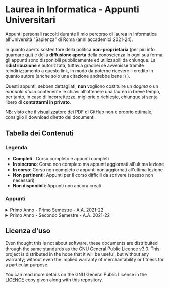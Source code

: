 # Laurea in Informatica - Appunti Universitari

Appunti personali raccolti durante il mio percorso di laurea in Informatica all'Università "Sapienza" di Roma (anni accademici 2021-24).

In quanto aperto sostenitore della politica __non-proprietaria__ (per più info guardare [qui](https://en.wikipedia.org/wiki/Copyleft)) e della __diffusione aperta__ della conoscienza in ogni sua forma, gli appunti sono disponibili pubblicamente ed utilizzabili da chiunque. La __ridistribuzione__ è autorizzata, tuttavia gradirei se avvenisse tramite reindirizzamento a questo link, in modo da poterne ricevere il credito in quanto autore (anche solo una citazione andrebbe bene :) ).

Questi appunti, sebben dettagliati, __non__ vogliono costituire un _dogma_ o un _manuale d'uso_ contenente le chiavi all'ottenere una laurea in breve tempo, per tanto, in caso di incorrettezze, migliorie o richieste, chiunque si senta libero di __contattarmi in privato__.

NB: visto che il visualizzatore dei PDF di GitHub non è proprio ottimale, consiglio il download diretto dei documenti.

## Tabella dei Contenuti

### Legenda

- __Completi__ : Corso completo e appunti completi
- __In sincrono__: Corso non completo ma appunti aggiornati all'ultima lezione
- __In corso__: Corso non completo e appunti non aggiornati all'ultima lezione
- __Non pertinenti__: Appunti per il corso difficili da scrivere (spesso non necessari)
- __Non disponibili__: Appunti non ancora creati

### Appunti

<details>
<summary>Primo Anno - Primo Semestre - A.A. 2021-22</summary>

| Corso | Status | Aggiornati al | Disponibilità |
| ----- | :----: | :-----------: | :-------------: |
| [Calcolo Differenziale](./Primo%20Anno/Calcolo%20Differenziale/) | In corso (cartacei) | xx/xx/xxxx |  |
| [Progettazione di Sistemi Digitali](./Primo%20Anno/Progettazione%20di%20Sistemi%20Digitali.pdf/) | Completi | 17/12/2021 |  &check; |
| [Metodi Matematici per l'Informatica](./Primo%20Anno/Metodi%20Matematici%20per%20l'Informatica.pdf/) | Completi | 25/12/2021 | &check; |
| [Fondamenti di Programmazione](./Primo%20Anno/Fondamenti%20di%20Programmazione/) | Non pertinenti | xx/xx/xxxx | | 

</details>

<details>
<summary>Primo Anno - Secondo Semestre - A.A. 2021-22</summary>
Ancora niente qui!
</details>

## Licenza d'uso

Even thought this is not about software, these documents are distribuited through the same standards as the GNU General Public Licence v3.0. This project is distributed in the hope that it will be useful, but without any warranty; without even the implied warranty of merchantability or fitness for a particular purpose.

You can read more details on the GNU General Public License in the [LICENCE](./LICENCE) copy given along with this repository.
